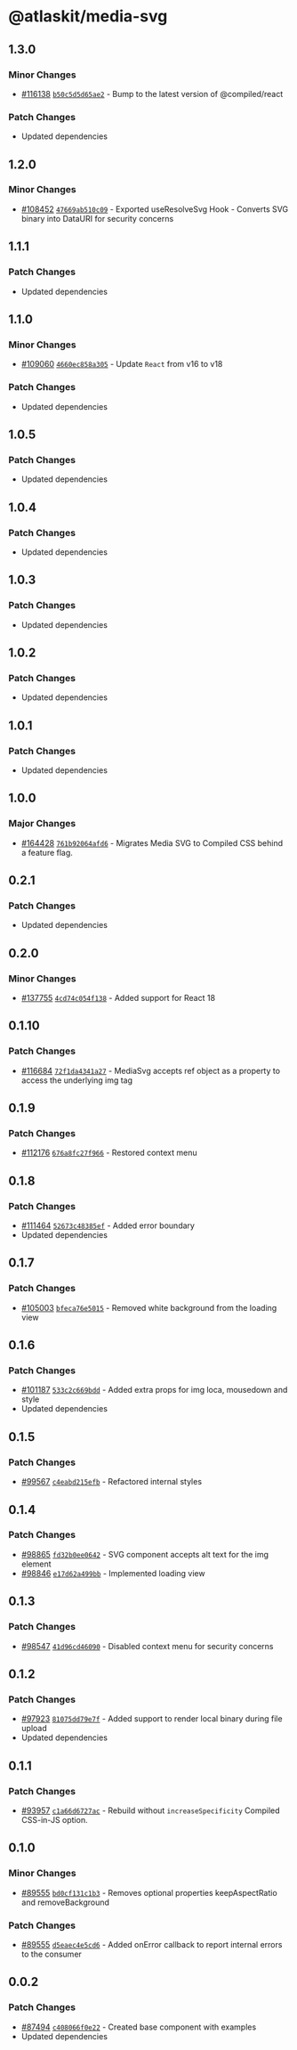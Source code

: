 # @atlaskit/media-svg

## 1.3.0

### Minor Changes

- [#116138](https://stash.atlassian.com/projects/CONFCLOUD/repos/confluence-frontend/pull-requests/116138)
  [`b50c5d5d65ae2`](https://stash.atlassian.com/projects/CONFCLOUD/repos/confluence-frontend/commits/b50c5d5d65ae2) -
  Bump to the latest version of @compiled/react

### Patch Changes

- Updated dependencies

## 1.2.0

### Minor Changes

- [#108452](https://stash.atlassian.com/projects/CONFCLOUD/repos/confluence-frontend/pull-requests/108452)
  [`47669ab510c09`](https://stash.atlassian.com/projects/CONFCLOUD/repos/confluence-frontend/commits/47669ab510c09) -
  Exported useResolveSvg Hook - Converts SVG binary into DataURI for security concerns

## 1.1.1

### Patch Changes

- Updated dependencies

## 1.1.0

### Minor Changes

- [#109060](https://stash.atlassian.com/projects/CONFCLOUD/repos/confluence-frontend/pull-requests/109060)
  [`4660ec858a305`](https://stash.atlassian.com/projects/CONFCLOUD/repos/confluence-frontend/commits/4660ec858a305) -
  Update `React` from v16 to v18

### Patch Changes

- Updated dependencies

## 1.0.5

### Patch Changes

- Updated dependencies

## 1.0.4

### Patch Changes

- Updated dependencies

## 1.0.3

### Patch Changes

- Updated dependencies

## 1.0.2

### Patch Changes

- Updated dependencies

## 1.0.1

### Patch Changes

- Updated dependencies

## 1.0.0

### Major Changes

- [#164428](https://stash.atlassian.com/projects/CONFCLOUD/repos/confluence-frontend/pull-requests/164428)
  [`761b92064afd6`](https://stash.atlassian.com/projects/CONFCLOUD/repos/confluence-frontend/commits/761b92064afd6) -
  Migrates Media SVG to Compiled CSS behind a feature flag.

## 0.2.1

### Patch Changes

- Updated dependencies

## 0.2.0

### Minor Changes

- [#137755](https://stash.atlassian.com/projects/CONFCLOUD/repos/confluence-frontend/pull-requests/137755)
  [`4cd74c054f138`](https://stash.atlassian.com/projects/CONFCLOUD/repos/confluence-frontend/commits/4cd74c054f138) -
  Added support for React 18

## 0.1.10

### Patch Changes

- [#116684](https://stash.atlassian.com/projects/CONFCLOUD/repos/confluence-frontend/pull-requests/116684)
  [`72f1da4341a27`](https://stash.atlassian.com/projects/CONFCLOUD/repos/confluence-frontend/commits/72f1da4341a27) -
  MediaSvg accepts ref object as a property to access the underlying img tag

## 0.1.9

### Patch Changes

- [#112176](https://stash.atlassian.com/projects/CONFCLOUD/repos/confluence-frontend/pull-requests/112176)
  [`676a8fc27f966`](https://stash.atlassian.com/projects/CONFCLOUD/repos/confluence-frontend/commits/676a8fc27f966) -
  Restored context menu

## 0.1.8

### Patch Changes

- [#111464](https://stash.atlassian.com/projects/CONFCLOUD/repos/confluence-frontend/pull-requests/111464)
  [`52673c48385ef`](https://stash.atlassian.com/projects/CONFCLOUD/repos/confluence-frontend/commits/52673c48385ef) -
  Added error boundary
- Updated dependencies

## 0.1.7

### Patch Changes

- [#105003](https://stash.atlassian.com/projects/CONFCLOUD/repos/confluence-frontend/pull-requests/105003)
  [`bfeca76e5015`](https://stash.atlassian.com/projects/CONFCLOUD/repos/confluence-frontend/commits/bfeca76e5015) -
  Removed white background from the loading view

## 0.1.6

### Patch Changes

- [#101187](https://stash.atlassian.com/projects/CONFCLOUD/repos/confluence-frontend/pull-requests/101187)
  [`533c2c669bdd`](https://stash.atlassian.com/projects/CONFCLOUD/repos/confluence-frontend/commits/533c2c669bdd) -
  Added extra props for img loca, mousedown and style
- Updated dependencies

## 0.1.5

### Patch Changes

- [#99567](https://stash.atlassian.com/projects/CONFCLOUD/repos/confluence-frontend/pull-requests/99567)
  [`c4eabd215efb`](https://stash.atlassian.com/projects/CONFCLOUD/repos/confluence-frontend/commits/c4eabd215efb) -
  Refactored internal styles

## 0.1.4

### Patch Changes

- [#98865](https://stash.atlassian.com/projects/CONFCLOUD/repos/confluence-frontend/pull-requests/98865)
  [`fd32b0ee0642`](https://stash.atlassian.com/projects/CONFCLOUD/repos/confluence-frontend/commits/fd32b0ee0642) -
  SVG component accepts alt text for the img element
- [#98846](https://stash.atlassian.com/projects/CONFCLOUD/repos/confluence-frontend/pull-requests/98846)
  [`e17d62a499bb`](https://stash.atlassian.com/projects/CONFCLOUD/repos/confluence-frontend/commits/e17d62a499bb) -
  Implemented loading view

## 0.1.3

### Patch Changes

- [#98547](https://stash.atlassian.com/projects/CONFCLOUD/repos/confluence-frontend/pull-requests/98547)
  [`41d96cd46090`](https://stash.atlassian.com/projects/CONFCLOUD/repos/confluence-frontend/commits/41d96cd46090) -
  Disabled context menu for security concerns

## 0.1.2

### Patch Changes

- [#97923](https://stash.atlassian.com/projects/CONFCLOUD/repos/confluence-frontend/pull-requests/97923)
  [`81075dd79e7f`](https://stash.atlassian.com/projects/CONFCLOUD/repos/confluence-frontend/commits/81075dd79e7f) -
  Added support to render local binary during file upload
- Updated dependencies

## 0.1.1

### Patch Changes

- [#93957](https://stash.atlassian.com/projects/CONFCLOUD/repos/confluence-frontend/pull-requests/93957)
  [`c1a66d6727ac`](https://stash.atlassian.com/projects/CONFCLOUD/repos/confluence-frontend/commits/c1a66d6727ac) -
  Rebuild without `increaseSpecificity` Compiled CSS-in-JS option.

## 0.1.0

### Minor Changes

- [#89555](https://stash.atlassian.com/projects/CONFCLOUD/repos/confluence-frontend/pull-requests/89555)
  [`bd0cf131c1b3`](https://stash.atlassian.com/projects/CONFCLOUD/repos/confluence-frontend/commits/bd0cf131c1b3) -
  Removes optional properties keepAspectRatio and removeBackground

### Patch Changes

- [#89555](https://stash.atlassian.com/projects/CONFCLOUD/repos/confluence-frontend/pull-requests/89555)
  [`d5eaec4e5cd6`](https://stash.atlassian.com/projects/CONFCLOUD/repos/confluence-frontend/commits/d5eaec4e5cd6) -
  Added onError callback to report internal errors to the consumer

## 0.0.2

### Patch Changes

- [#87494](https://stash.atlassian.com/projects/CONFCLOUD/repos/confluence-frontend/pull-requests/87494)
  [`c408066f0e22`](https://stash.atlassian.com/projects/CONFCLOUD/repos/confluence-frontend/commits/c408066f0e22) -
  Created base component with examples
- Updated dependencies
